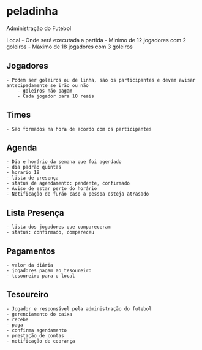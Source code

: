 # peladinha
Administração do Futebol

Local
	- Onde será executada a partida
	- Minimo de 12 jogadores com 2 goleiros
	- Máximo de 18 jogadores com 3 goleiros
	
## Jogadores
	- Podem ser goleiros ou de linha, são os participantes e devem avisar antecipadamente se irão ou não
		- goleiros não pagam
		- Cada jogador para 10 reais
## Times
	- São formados na hora de acordo com os participantes

## Agenda
	- Dia e horário da semana que foi agendado
	- dia padrão quintas
	- horario 18
	- lista de presença
	- status de agendamento: pendente, confirmado
	- Aviso de estar perto do horário
	- Notificação de furão caso a pessoa esteja atrasado

## Lista Presença
	- lista dos jogadores que compareceram
	- status: confirmado, compareceu

## Pagamentos
	- valor da diária
	- jogadores pagam ao tesoureiro
	- tesoureiro para o local 

## Tesoureiro
	- Jogador e responsável pela administração do futebol
	- gerenciamento do caixa
	- recebe
	- paga
	- confirma agendamento
	- prestação de contas
	- notificação de cobrança
